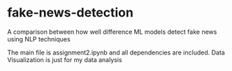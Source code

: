 # fake-news-detection
A comparison between how well difference ML models detect fake news using NLP techniques

The main file is assignment2.ipynb and all dependencies are included. Data Visualization is just for my data analysis